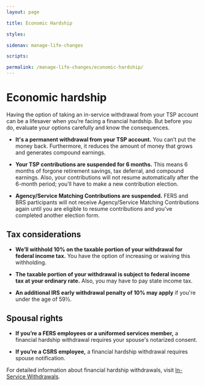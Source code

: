 ```yaml
---
layout: page

title: Economic Hardship

styles:

sidenav: manage-life-changes

scripts:

permalink: /manage-life-changes/economic-hardship/
---
```

 
# Economic hardship
 
Having the option of taking an in-service withdrawal from your TSP account can be a lifesaver when you’re facing a financial hardship. But before you do, evaluate your options carefully and know the consequences.
 
* **It's a permanent withdrawal from your TSP account.** You can’t put the money back. Furthermore, it reduces the amount of money that grows and generates compound earnings.

* **Your TSP contributions are suspended for 6 months.** This means 6 months of forgone retirement savings, tax deferral, and compound earnings. Also, your contributions will not resume automatically after the 6-month period; you’ll have to make a new contribution election.

* **Agency/Service Matching Contributions are suspended.** FERS and BRS participants will not receive Agency/Service Matching Contributions again until you are eligible to resume contributions and you've completed another election form.

## Tax considerations
* **We’ll withhold 10% on the taxable portion of your withdrawal for federal income tax.** You have the option of increasing or waiving this withholding.

* **The taxable portion of your withdrawal is subject to federal income tax at your ordinary rate.** Also, you may have to pay state income tax.

* **An additional IRS early withdrawal penalty of 10% may apply** if you're under the age of 59½.

## Spousal rights
 * **If you’re a FERS employees or a uniformed services member,** a financial hardship withdrawal requires your spouse's notarized consent.
 
* **If you’re a CSRS employee,** a financial hardship withdrawal requires spouse notification.
 
 
 
For detailed information about financial hardship withdrawals, visit [In-Service Withdrawals](https://www.tsp.gov/PDF/formspubs/tspbk12.pdf).
